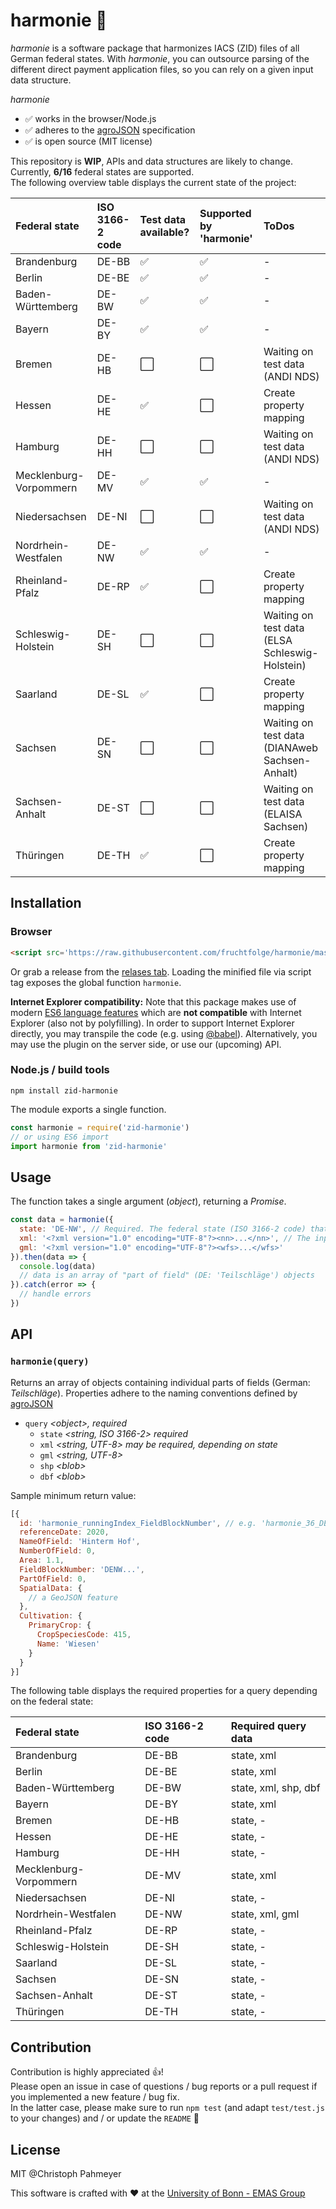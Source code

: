 # harmonie :seedling:
*harmonie* is a software package that harmonizes IACS (ZID) files of all German federal states. With *harmonie*, you can outsource parsing of the different direct payment application files, so you can rely on a given input data structure.  

*harmonie*
- ✅ works in the browser/Node.js
- ✅ adheres to the [agroJSON](https://github.com/fruchtfolge/agroJSON) specification
- ✅ is open source (MIT license)

This repository is **WIP**, APIs and data structures are likely to change.  
Currently, **6/16** federal states are supported.  
The following overview table displays the current state of the project:

| Federal state          | ISO 3166-2 code | Test data available? | Supported by 'harmonie' | ToDos                                          |
|:-----------------------|:----------------|:---------------------|:------------------------|:-----------------------------------------------|
| Brandenburg            | DE-BB           | ✅                    | ✅                       | -                                              |
| Berlin                 | DE-BE           | ✅                    | ✅                       | -                                              |
| Baden-Württemberg      | DE-BW           | ✅                    | ✅                       | -                                              |
| Bayern                 | DE-BY           | ✅                    | ✅                       | -                                              |
| Bremen                 | DE-HB           | ⬜️                    | ⬜️                       | Waiting on test data (ANDI NDS)                |
| Hessen                 | DE-HE           | ✅                    | ⬜️                       | Create property mapping                        |
| Hamburg                | DE-HH           | ⬜️                    | ⬜️                       | Waiting on test data (ANDI NDS)                |
| Mecklenburg-Vorpommern | DE-MV           | ✅                    | ✅                       | -                                              |
| Niedersachsen          | DE-NI           | ⬜️                    | ⬜️                       | Waiting on test data (ANDI NDS)                |
| Nordrhein-Westfalen    | DE-NW           | ✅                    | ✅                       | -                                              |
| Rheinland-Pfalz        | DE-RP           | ✅                    | ⬜️                       | Create property mapping                        |
| Schleswig-Holstein     | DE-SH           | ⬜️                    | ⬜️                       | Waiting on test data (ELSA Schleswig-Holstein) |
| Saarland               | DE-SL           | ✅                    | ⬜️                       | Create property mapping                        |
| Sachsen                | DE-SN           | ⬜️                    | ⬜️                       | Waiting on test data (DIANAweb Sachsen-Anhalt) |
| Sachsen-Anhalt         | DE-ST           | ⬜️                    | ⬜️                       | Waiting on test data (ELAISA Sachsen)          |
| Thüringen              | DE-TH           | ✅                    | ⬜️                       | Create property mapping                        |

## Installation

### Browser
```html
<script src='https://raw.githubusercontent.com/fruchtfolge/harmonie/master/dist/harmonie.min.js'></script>
```
Or grab a release from the [relases tab](https://github.com/fruchtfolge/harmonie/releases).
Loading the minified file via script tag exposes the global function `harmonie`.

**Internet Explorer compatibility:** Note that this package makes use of modern [ES6 language features](http://es6-features.org/#StringInterpolation) which are **not compatible** with Internet Explorer (also not by polyfilling). In order to support Internet Explorer directly, you may transpile the code (e.g. using [@babel](https://github.com/babel/babel)). Alternatively, you may use the plugin on the server side, or use our (upcoming) API.


### Node.js / build tools
```
npm install zid-harmonie
```

The module exports a single function. 
```js
const harmonie = require('zid-harmonie')
// or using ES6 import
import harmonie from 'zid-harmonie'
```

## Usage
The function takes a single argument (*object*), returning a *Promise*. 
```js
const data = harmonie({
  state: 'DE-NW', // Required. The federal state (ISO 3166-2 code) that issued the ZID/IACS files
  xml: '<?xml version="1.0" encoding="UTF-8"?><nn>...</nn>', // The input data. Please see table below for required input data files for each federal state, and the required encoding.
  gml: '<?xml version="1.0" encoding="UTF-8"?><wfs>...</wfs>'  
}).then(data => {
  console.log(data)
  // data is an array of "part of field" (DE: 'Teilschläge') objects
}).catch(error => {
  // handle errors
})
```

## API

### `harmonie(query)`

Returns an array of objects containing individual parts of fields (German: *Teilschläge*). Properties adhere to the naming conventions defined by [agroJSON](https://github.com/fruchtfolge/agroJSON)

- `query` *\<object\>, required*
  -  `state` *\<string, ISO 3166-2\> required*
  -  `xml` *\<string, UTF-8\> may be required, depending on state*
  -  `gml` *\<string, UTF-8\>*
  -  `shp` *\<blob\>*
  -  `dbf` *\<blob\>*

Sample minimum return value:
```js
[{
  id: 'harmonie_runningIndex_FieldBlockNumber', // e.g. 'harmonie_36_DEBBLI0261009129'
  referenceDate: 2020,
  NameOfField: 'Hinterm Hof',
  NumberOfField: 0,
  Area: 1.1,
  FieldBlockNumber: 'DENW...',
  PartOfField: 0,
  SpatialData: {
    // a GeoJSON feature
  },
  Cultivation: {
    PrimaryCrop: {
      CropSpeciesCode: 415,
      Name: 'Wiesen'
    }
  }
}]
```

The following table displays the required properties for a query depending on
the federal state:

| Federal state          | ISO 3166-2 code | Required query data  |
|:-----------------------|:----------------|:---------------------|
| Brandenburg            | DE-BB           | state, xml           |
| Berlin                 | DE-BE           | state, xml           |
| Baden-Württemberg      | DE-BW           | state, xml, shp, dbf |
| Bayern                 | DE-BY           | state, xml           |
| Bremen                 | DE-HB           | state, -             |
| Hessen                 | DE-HE           | state, -             |
| Hamburg                | DE-HH           | state, -             |
| Mecklenburg-Vorpommern | DE-MV           | state, xml           |
| Niedersachsen          | DE-NI           | state, -             |
| Nordrhein-Westfalen    | DE-NW           | state, xml, gml      |
| Rheinland-Pfalz        | DE-RP           | state, -             |
| Schleswig-Holstein     | DE-SH           | state, -             |
| Saarland               | DE-SL           | state, -             |
| Sachsen                | DE-SN           | state, -             |
| Sachsen-Anhalt         | DE-ST           | state, -             |
| Thüringen              | DE-TH           | state, -             |

## Contribution
Contribution is highly appreciated 👍!  
Please open an issue in case of questions / bug reports or a pull request if you implemented a new feature / bug fix.  
In the latter case, please make sure to run `npm test` (and adapt `test/test.js` to your changes) and / or update the `README` 🙂

## License
MIT @Christoph Pahmeyer

This software is crafted with :heart: at the [University of Bonn - EMAS Group](https://www.ilr.uni-bonn.de/em/em_e.htm)
